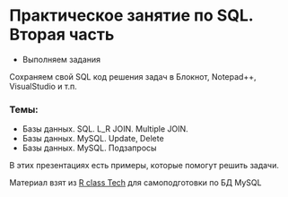 # Практическое занятие по SQL. Вторая часть


* Выполняем задания
  
Сохраняем свой SQL код решения задач в Блокнот, Notepad++, VisualStudio и т.п.

### Темы:

- Базы данных. SQL.  L_R JOIN. Multiple JOIN.
- Базы данных. MySQL. Update, Delete
- Базы данных. MySQL. Подзапросы

В этих презентациях есть примеры, которые помогут решить задачи.

Материал взят из [R class Tech](https://www.youtube.com/@Rclass) для самоподготовки по БД MySQL
